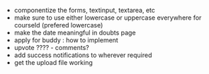 - componentize the forms, textinput, textarea, etc
- make sure to use either lowercase or uppercase everywhere for courseId (prefered lowercase)
- make the date meaningful in doubts page
- apply for buddy : how to implement
- upvote ???? - comments?
- add success notifications to wherever required
- get the upload file working
